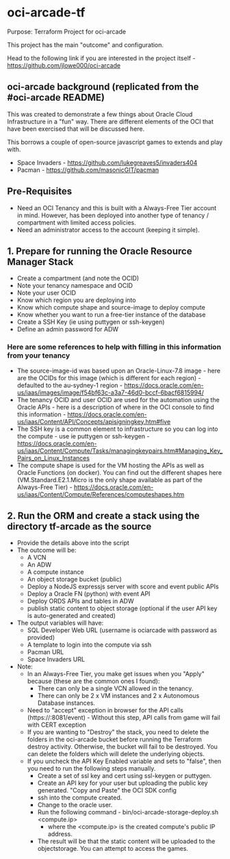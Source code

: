 # oci-arcade-tf

Purpose: Terraform Project for oci-arcade

This project has the main "outcome" and configuration.

Head to the following link if you are interested in the project itself - https://github.com/jlowe000/oci-arcade

## oci-arcade background (replicated from the #oci-arcade README)

This was created to demonstrate a few things about Oracle Cloud Infrastructure in a "fun" way. There are different elements of the OCI that have been exercised that will be discussed here.

This borrows a couple of open-source javascript games to extends and play with.

- Space Invaders - https://github.com/lukegreaves5/invaders404
- Pacman - https://github.com/masonicGIT/pacman

## Pre-Requisites

- Need an OCI Tenancy and this is built with a Always-Free Tier account in mind. However, has been deployed into another type of tenancy / compartment with limited access policies.
- Need an administrator access to the account (keeping it simple).

## 1. Prepare for running the Oracle Resource Manager Stack

- Create a compartment (and note the OCID)
- Note your tenancy namespace and OCID
- Note your user OCID
- Know which region you are deploying into
- Know which compute shape and source-image to deploy compute
- Know whether you want to run a free-tier instance of the database
- Create a SSH Key (ie using puttygen or ssh-keygen)
- Define an admin password for ADW

### Here are some references to help with filling in this information from your tenancy

- The source-image-id was based upon an Oracle-Linux-7.8 image - here are the OCIDs for this image (which is different for each region) - defaulted to the au-sydney-1 region - https://docs.oracle.com/en-us/iaas/images/image/f54bf63c-a3a7-46d0-bccf-6bacf6815994/
- The tenancy OCID and user OCID are used for the automation using the Oracle APIs - here is a description of where in the OCI console to find this information - https://docs.oracle.com/en-us/iaas/Content/API/Concepts/apisigningkey.htm#five
- The SSH key is a common element to infrastructure so you can log into the compute - use ie puttygen or ssh-keygen - https://docs.oracle.com/en-us/iaas/Content/Compute/Tasks/managingkeypairs.htm#Managing_Key_Pairs_on_Linux_Instances
- The compute shape is used for the VM hosting the APIs as well as Oracle Functions (on docker). You can find out the different shapes here (VM.Standard.E2.1.Micro is the only shape available as part of the Always-Free Tier) - https://docs.oracle.com/en-us/iaas/Content/Compute/References/computeshapes.htm

## 2. Run the ORM and create a stack using the directory tf-arcade as the source

- Provide the details above into the script
- The outcome will be:
  - A VCN
  - An ADW
  - A compute instance
  - An object storage bucket (public)
  - Deploy a NodeJS expressjs server with score and event public APIs
  - Deploy a Oracle FN (python) with event API
  - Deploy ORDS APIs and tables in ADW
  - publish static content to object storage (optional if the user API key is auto-generated and created)
- The output variables will have:
  - SQL Developer Web URL (username is ociarcade with password as provided)
  - A template to login into the compute via ssh
  - Pacman URL
  - Space Invaders URL
- Note:
  - In an Always-Free Tier, you make get issues when you "Apply" because (these are the common ones I found):
    - There can only be a single VCN allowed in the tenancy.
    - There can only be 2 x VM instances and 2 x Autonomous Database instances.
  - Need to "accept" exception in browser for the API calls (https://<compute-public-ip>:8081/event) - Without this step, API calls from game will fail with CERT exception
  - If you are wanting to "Destroy" the stack, you need to delete the folders in the oci-arcade bucket before running the Terraform destroy activity. Otherwise, the bucket will fail to be destroyed. You can delete the folders which will delete the underlying objects.
  - If you uncheck the API Key Enabled variable and sets to "false", then you need to run the following steps manually.
    - Create a set of ssl key and cert using ssl-keygen or puttygen.
    - Create an API key for your user but uploading the public key generated. "Copy and Paste" the OCI SDK config
    - ssh into the compute created.
    - Change to the oracle user.
    - Run the following command - bin/oci-arcade-storage-deploy.sh <compute.ip>
      - where the <compute.ip> is the created compute's public IP address.
    - The result will be that the static content will be uploaded to the objectstorage. You can attempt to access the games.

